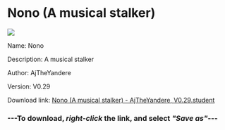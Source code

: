 # Nono (A musical stalker)

<img src = "https://raw.githubusercontent.com/Arbiter1223/Daigaku-Gurashi-Custom-Students/master/Students/Files/Nono%20(A%20musical%20stalker).png">

Name: Nono

Description: A musical stalker

Author: AjTheYandere

Version: V0.29

Download link: <a href="https://raw.githubusercontent.com/Arbiter1223/Daigaku-Gurashi-Custom-Students/master/Students/Files/Nono%20(A%20musical%20stalker)%20-%20AjTheYandere%2C%20V0.29.student">Nono (A musical stalker) - AjTheYandere, V0.29.student</a>

### ---**To download, _right-click_ the link, and select _"Save as"_**---
